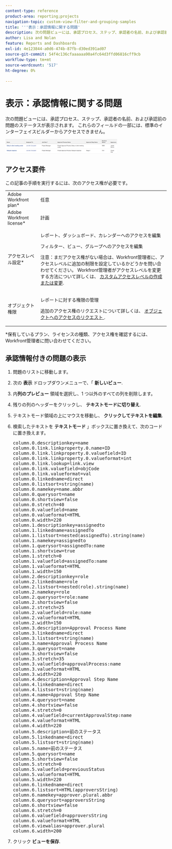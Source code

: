 ```yaml
---
content-type: reference
product-area: reporting;projects
navigation-topic: custom-view-filter-and-grouping-samples
title: '''表示：承認情報に関する問題'
description: 次の問題ビューには、承認プロセス、ステップ、承認者の名前、および承認前の問題のステータスが表示されます。 これらのフィールドの一部には、標準のインターフェイスビルダーからアクセスできません。
author: Lisa and Nolan
feature: Reports and Dashboards
exl-id: 4e123844-a0d6-474b-87fb-d30ed391ad07
source-git-commit: 54f4c136cfaaaaaa90a4fc64d3ffd06816cff9cb
workflow-type: tm+mt
source-wordcount: '517'
ht-degree: 0%

---
```


# 表示：承認情報に関する問題

次の問題ビューには、承認プロセス、ステップ、承認者の名前、および承認前の問題のステータスが表示されます。 これらのフィールドの一部には、標準のインターフェイスビルダーからアクセスできません。

![custom_issue_view_with_approval_info.png](assets/custom-issue-view-with-approval-info-350x46.png)

## アクセス要件

この記事の手順を実行するには、次のアクセス権が必要です。

<table style="table-layout:auto"> 
 <col> 
 <col> 
 <tbody> 
  <tr> 
   <td role="rowheader">Adobe Workfront plan*</td> 
   <td> <p>任意</p> </td> 
  </tr> 
  <tr> 
   <td role="rowheader">Adobe Workfront license*</td> 
   <td> <p>計画 </p> </td> 
  </tr> 
  <tr> 
   <td role="rowheader">アクセスレベル設定*</td> 
   <td> <p>レポート、ダッシュボード、カレンダーへのアクセスを編集</p> <p>フィルター、ビュー、グループへのアクセスを編集</p> <p>注意：まだアクセス権がない場合は、Workfront管理者に、アクセスレベルに追加の制限を設定しているかどうかを問い合わせてください。 Workfront管理者がアクセスレベルを変更する方法について詳しくは、 <a href="../../../administration-and-setup/add-users/configure-and-grant-access/create-modify-access-levels.md" class="MCXref xref">カスタムアクセスレベルの作成または変更</a>.</p> </td> 
  </tr> 
  <tr> 
   <td role="rowheader">オブジェクト権限</td> 
   <td> <p>レポートに対する権限の管理</p> <p>追加のアクセス権のリクエストについて詳しくは、 <a href="../../../workfront-basics/grant-and-request-access-to-objects/request-access.md" class="MCXref xref">オブジェクトへのアクセスのリクエスト </a>.</p> </td> 
  </tr> 
 </tbody> 
</table>

&#42;保有しているプラン、ライセンスの種類、アクセス権を確認するには、Workfront管理者に問い合わせてください。

## 承認情報付きの問題の表示

1. 問題のリストに移動します。
1. 次の **表示** ドロップダウンメニューで、「 **新しいビュー**.

1. 内&#x200B;**列のプレビュー** 領域を選択し、1 つ以外のすべての列を削除します。
1. 残りの列のヘッダーをクリックし、 **テキストモードに切り替え**.
1. テキストモード領域の上にマウスを移動し、 **クリックしてテキストを編集**.
1. 検索したテキストを **テキストモード** 」ボックスに置き換えて、次のコードに置き換えます。
   <pre style="font-style: normal;">column.0.descriptionkey=name<br>column.0.link.linkproperty.0.name=ID<br>column.0.link.linkproperty.0.valuefield=ID<br>column.0.link.linkproperty.0.valueformat=int<br>column.0.link.lookup=link.view<br>column.0.link.valuefield=objCode<br>column.0.link.valueformat=val<br>column.0.linkedname=direct<br>column.0.listsort=string(name)<br>column.0.namekey=name.abbr<br>column.0.querysort=name<br>column.0.shortview=false<br>column.0.stretch=40<br>column.0.valuefield=name<br>column.0.valueformat=HTML<br>column.0.width=220<br>column.1.descriptionkey=assignedto<br>column.1.linkedname=assignedTo<br>column.1.listsort=nested(assignedTo).string(name)<br>column.1.namekey=assignedto<br>column.1.querysort=assignedTo:name<br>column.1.shortview=true<br>column.1.stretch=0<br>column.1.valuefield=assignedTo:name<br>column.1.valueformat=HTML<br>column.1.width=150<br>column.2.descriptionkey=role<br>column.2.linkedname=role<br>column.2.listsort=nested(role).string(name)<br>column.2.namekey=role<br>column.2.querysort=role:name<br>column.2.shortview=false<br>column.2.stretch=25<br>column.2.valuefield=role:name<br>column.2.valueformat=HTML<br>column.2.width=150<br>column.3.description=Approval Process Name<br>column.3.linkedname=direct<br>column.3.listsort=string(name)<br>column.3.name=Approval Process Name<br>column.3.querysort=name<br>column.3.shortview=false<br>column.3.stretch=35<br>column.3.valuefield=approvalProcess:name<br>column.3.valueformat=HTML<br>column.3.width=220<br>column.4.description=Approval Step Name<br>column.4.linkedname=direct<br>column.4.listsort=string(name)<br>column.4.name=Approval Step Name<br>column.4.querysort=name<br>column.4.shortview=false<br>column.4.stretch=0<br>column.4.valuefield=currentApprovalStep:name<br>column.4.valueformat=HTML<br>column.4.width=220<br>column.5.description=前のステータス<br>column.5.linkedname=direct<br>column.5.listsort=string(name)<br>column.5.name=前のステータス<br>column.5.querysort=name<br>column.5.shortview=false<br>column.5.stretch=0<br>column.5.valuefield=previousStatus<br>column.5.valueformat=HTML<br>column.5.width=220<br>column.6.linkedname=direct<br>column.6.listsort=HTML(approversString)<br>column.6.namekey=approver.plural.abbr<br>column.6.querysort=approversString<br>column.6.shortview=false<br>column.6.stretch=0<br>column.6.valuefield=approversString<br>column.6.valueformat=HTML<br>column.6.viewalias=approver.plural<br>column.6.width=200<br></pre>

1. クリック **ビューを保存**.
